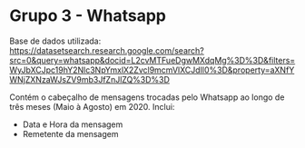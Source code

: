 # Grupo 3 - Whatsapp
Base de dados utilizada: https://datasetsearch.research.google.com/search?src=0&query=whatsapp&docid=L2cvMTFueDgwMXdqMg%3D%3D&filters=WyJbXCJpc19hY2Nlc3NpYmxlX2Zvcl9mcmVlXCJdIl0%3D&property=aXNfYWNjZXNzaWJsZV9mb3JfZnJlZQ%3D%3D

Contém o cabeçalho de mensagens trocadas pelo Whatsapp ao longo de três meses (Maio à Agosto) em 2020.
Inclui:
 - Data e Hora da mensagem
 - Remetente da mensagem
